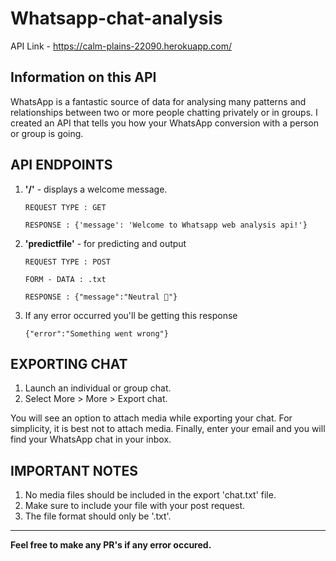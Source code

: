 # Whatsapp-chat-analysis

API Link - https://calm-plains-22090.herokuapp.com/


## Information on this API

WhatsApp is a fantastic source of data for analysing many patterns and relationships between two or more people chatting privately or in groups. I created an API that tells you how your WhatsApp conversion with a person or group is going.

## API ENDPOINTS
1. **'/'** - displays a welcome message.

	`REQUEST TYPE : GET`
	
	`RESPONSE : {'message': 'Welcome to Whatsapp web analysis api!'}`
2. **'predictfile'** - for predicting and output

	`REQUEST TYPE : POST`
	
	`FORM - DATA : .txt`
	
	`RESPONSE : {"message":"Neutral 🙂"}`
3. If any error occurred you'll be getting this response

	`{"error":"Something went wrong"}`

## EXPORTING CHAT
1. Launch an individual or group chat.
2. Select More > More > Export chat.

You will see an option to attach media while exporting your chat. For simplicity, it is best not to attach media. Finally, enter your email and you will find your WhatsApp chat in your inbox.


## IMPORTANT NOTES
1. No media files should be included in the export 'chat.txt' file.
2. Make sure to include your file with your post request.
3. The file format should only be '.txt'.

<hr>

**Feel free to make any PR's if any error occured.**
